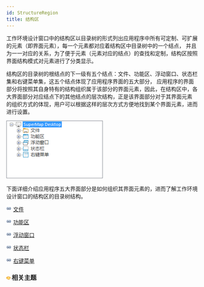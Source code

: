 ```yaml
---
id: StructureRegion
title: 结构区
---
```

工作环境设计窗口中的结构区以目录树的形式列出应用程序中所有可定制、可扩展的元素（即界面元素），每一个元素都对应着结构区中目录树中的一个结点，
并且为一一对应的关系，为了便于元素（元素对应的结点）的查找和定制，结构区按照界面结构模式对元素进行了分类显示。

结构区的目录树的根结点的下一级有五个结点：文件、功能区、浮动窗口、状态栏集和右键菜单集，这五个结点体现了应用程序界面的五大部分，
应用程序的界面部分将按照其自身特有的结构组织属于该部分的界面元素，因此，在结构区中，各大界面部分对应结点下的其他结点的层次结构，正是该界面部分对于其界面元素
的组织方式的体现，用户可以根据这样的层次方式方便地找到某个界面元素，进而进行设置。

![](img/StructureUI.png)  

  
下面详细介绍应用程序五大界面部分是如何组织其界面元素的，进而了解工作环境设计窗口的结构区的目录树结构。

![](../img/smalltitle.png) [文件](StartMenuCus.htm)

![](../img/smalltitle.png) [功能区](RibbonCus.htm)

![](../img/smalltitle.png) [浮动窗口](FloatWinCus.htm)

![](../img/smalltitle.png) [状态栏](StatusBarCus.htm)

![](../img/smalltitle.png) [右键菜单](ContextMenuCus.htm)

### ![](../img/seealso.png)相关主题

